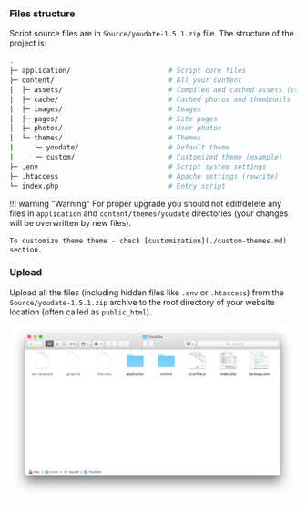 ### Files structure

Script source files are in `Source/youdate-1.5.1.zip` file. The structure of the project is:

``` sh
.
├─ application/                        # Script core files
├─ content/                            # All your content
│  ├─ assets/                          # Compiled and cached assets (css/js)
│  ├─ cache/                           # Cached photos and thumbnails
│  ├─ images/                          # Images
│  ├─ pages/                           # Site pages
│  ├─ photos/                          # User photos
│  └─ themes/                          # Themes
|     └─ youdate/                      # Default theme
|     └─ custom/                       # Customized theme (example)
├─ .env                                # Script system settings
├─ .htaccess                           # Apache settings (rewrite)
└─ index.php                           # Entry script
```

!!! warning "Warning"
    For proper upgrade you should not edit/delete any files in `application` and `content/themes/youdate` directories
    (your changes will be overwritten by new files).
    
    To customize theme theme - check [customization](./custom-themes.md) section.
    
### Upload

Upload all the files (including hidden files like `.env` or `.htaccess`) from the `Source/youdate-1.5.1.zip` archive to the root directory of your website location (often called as `public_html`).

[![Files](./images/files.png)](./images/files.png)
